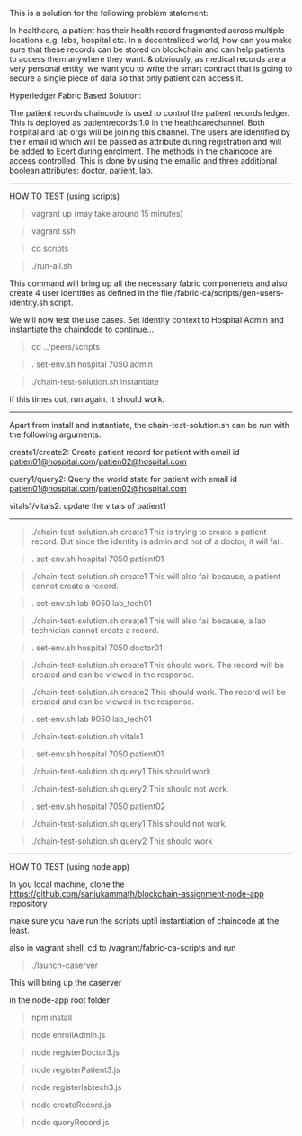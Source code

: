 This is a solution for the following problem statement:

In healthcare, a patient has their health record fragmented across multiple locations e.g. labs, hospital etc. In a decentralized world, how can you make sure that these records can be stored on blockchain and can help patients to access them anywhere they want. & obviously, as medical records are a very personal entity, we want you to write the smart contract that is going to secure a single piece of data so that only patient can access it.

Hyperledger Fabric Based Solution:

The patient records chaincode is used to control the patient records ledger. This is deployed as patientrecords:1.0 in the healthcarechannel. Both hospital and lab orgs will be joining this channel. The users are identified by their email id which will be passed as attribute during registration and will be added to Ecert during enrolment. The methods in the chaincode are access controlled. This is done by using the emailid and three additional boolean attributes: doctor, patient, lab.

****************************************************************************************************************
HOW TO TEST (using scripts)

>vagrant up (may take around 15 minutes)

>vagrant ssh

>cd scripts

>./run-all.sh

This command will bring up all the necessary fabric componenets and also create 4 user identities as defined in the file /fabric-ca/scripts/gen-users-identity.sh script.

We will now test the use cases. Set identity context to Hospital Admin and instantiate the chaindode to continue...

>cd ../peers/scripts

>. set-env.sh hospital 7050 admin

>./chain-test-solution.sh instantiate

if this times out, run again. It should work.

****************************************************************************************************************
Apart from install and instantiate, the chain-test-solution.sh can be run with the following arguments.

create1/create2: Create patient record for patient with email id patien01@hospital.com/patien02@hospital.com

query1/query2: Query the world state for patient with email id patien01@hospital.com/patien02@hospital.com

vitals1/vitals2: update the vitals of patient1
****************************************************************************************************************

>./chain-test-solution.sh create1
This is trying to create a patient record. But since the identity is admin and not of a doctor, it will fail.

>. set-env.sh hospital 7050 patient01

>./chain-test-solution.sh create1
This will also fail because, a patient cannot create a record.

>. set-env.sh lab 9050 lab_tech01

>./chain-test-solution.sh create1
This will also fail because, a lab technician cannot create a record.

>. set-env.sh hospital 7050 doctor01

>./chain-test-solution.sh create1
This should work. The record will be created and can be viewed in the response.

>./chain-test-solution.sh create2
This should work. The record will be created and can be viewed in the response.

>. set-env.sh lab 9050 lab_tech01

>./chain-test-solution.sh vitals1

>. set-env.sh hospital 7050 patient01

>./chain-test-solution.sh query1
This should work.

>./chain-test-solution.sh query2
This should not work.

>. set-env.sh hospital 7050 patient02

>./chain-test-solution.sh query1
This should not work.

>./chain-test-solution.sh query2
This should work

****************************************************************************************************************

HOW TO TEST (using node app)

In you local machine, clone the https://github.com/sanjukammath/blockchain-assignment-node-app repository

make sure you have run the scripts uptil instantiation of chaincode at the least.

also in vagrant shell, cd to /vagrant/fabric-ca-scripts and run 

>./launch-caserver

This will bring up the caserver

in the node-app root folder

>npm install

>node enrollAdmin.js

>node registerDoctor3.js

>node registerPatient3.js

>node registerlabtech3.js

>node createRecord.js

>node queryRecord.js
